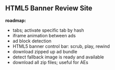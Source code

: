 ## HTML5 Banner Review Site

**roadmap:**

- tabs; activate specific tab by hash
- iframe animation between ads
- ad block detection
- HTML5 banner control bar: scrub, play, rewind
- download zipped up ad bundle
- detect fallback image is ready and available
- download all zip files; useful for AEs




